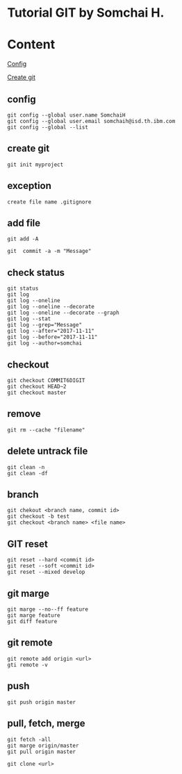 # Tutorial GIT by Somchai H.
# Content
[Config](##config)

[Create git](##create-git)

## config
```
git config --global user.name SomchaiH
git config --global user.email somchaih@isd.th.ibm.com
git config --global --list
```
## create git
```
git init myproject
``` 
## exception
```
create file name .gitignore
```
## add file
```
git add -A

git  commit -a -m "Message"
```
## check status
```
git status
git log
git log --oneline
git log --oneline --decorate
git log --oneline --decorate --graph
git log --stat
git log --grep="Message"
git log --after="2017-11-11"
git log --before="2017-11-11"
git log --author=somchai
```
## checkout
```
git checkout COMMIT6DIGIT
git checkout HEAD~2
git checkout master
```
## remove
```
git rm --cache "filename"
```
## delete untrack file
```
git clean -n
git clean -df
```
## branch
```
git chekout <branch name, commit id>
git checkout -b test
git checkout <branch name> <file name>
```
## GIT reset
```
git reset --hard <commit id>
git reset --soft <commit id>
git reset --mixed develop
```
## git marge
```
git marge --no--ff feature
git marge feature
git diff feature
```
## git remote
```
git remote add origin <url>
gti remote -v
```
## push
```
git push origin master
```
## pull, fetch, merge
```
git fetch -all
git marge origin/master
git pull origin master

git clone <url>
```
